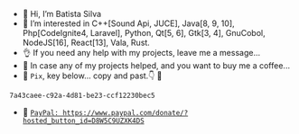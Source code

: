- 👋 Hi, I’m Batista Silva
- 👀 I’m interested in C++[Sound Api, JUCE], Java[8, 9, 10], Php[CodeIgnite4, Laravel], Python, Qt[5, 6], Gtk[3, 4], GnuCobol, NodeJS[16], React[13], Vala, Rust.
- 👌 If you need any help with my projects, leave me a message...
- 👀 In case any of my projects helped, and you want to buy me a coffee...
- 🙏 `Pix`, key below... copy and past.👇 🙏 
```commandline 
7a43caee-c92a-4d81-be23-ccf12230bec5 
```
- 🙏 [`PayPal: https://www.paypal.com/donate/?hosted_button_id=D8W5C9UZXK4DS`](https://www.paypal.com/donate/?hosted_button_id=D8W5C9UZXK4DS)

<!---
batistasilva/batistasilva is a ✨ special ✨ repository because its `README.md` (this file) appears on your GitHub profile.
You can click the Preview link to take a look at your changes.
--->
